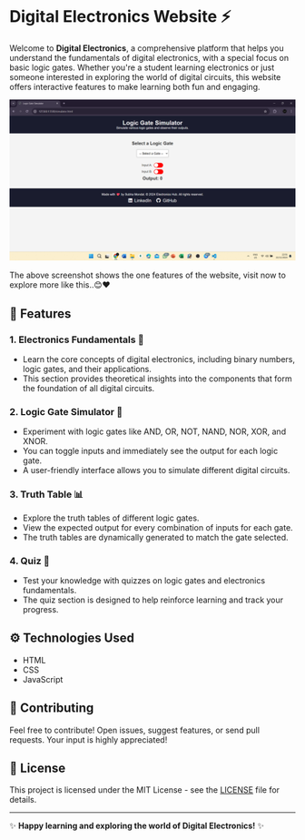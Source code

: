 # Digital Electronics Website ⚡

Welcome to **Digital Electronics**, a comprehensive platform that helps you understand the fundamentals of digital electronics, with a special focus on basic logic gates. Whether you're a student learning electronics or just someone interested in exploring the world of digital circuits, this website offers interactive features to make learning both fun and engaging.

![Screenshot 1](./images/ss.png)

The above screenshot shows the one features of the website, visit now to explore more like this..😊❤️

## 🌟 Features

### 1. **Electronics Fundamentals 📘**
   - Learn the core concepts of digital electronics, including binary numbers, logic gates, and their applications.
   - This section provides theoretical insights into the components that form the foundation of all digital circuits.

### 2. **Logic Gate Simulator 🔌**
   - Experiment with logic gates like AND, OR, NOT, NAND, NOR, XOR, and XNOR.
   - You can toggle inputs and immediately see the output for each logic gate.
   - A user-friendly interface allows you to simulate different digital circuits.

### 3. **Truth Table 📊**
   - Explore the truth tables of different logic gates.
   - View the expected output for every combination of inputs for each gate.
   - The truth tables are dynamically generated to match the gate selected.

### 4. **Quiz 📝**
   - Test your knowledge with quizzes on logic gates and electronics fundamentals.
   - The quiz section is designed to help reinforce learning and track your progress.

## ⚙️ Technologies Used

- HTML
- CSS
- JavaScript

## 🤝 Contributing

Feel free to contribute! Open issues, suggest features, or send pull requests. Your input is highly appreciated!

## 📄 License

This project is licensed under the MIT License - see the [LICENSE](LICENSE) file for details.

---

✨ **Happy learning and exploring the world of Digital Electronics!** ✨
